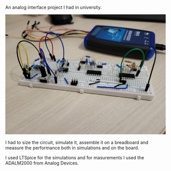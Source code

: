 An analog interface project I had in university.

![Photo_of_board](20241228_210442.jpg?raw=true "Title")

I had to size the circuit, simulate it, assemble it on a breadboard and measure the performance both in simulations and on the board.

I used LTSpice for the simulations and for masurements I used the ADALM2000 from Analog Devices.
